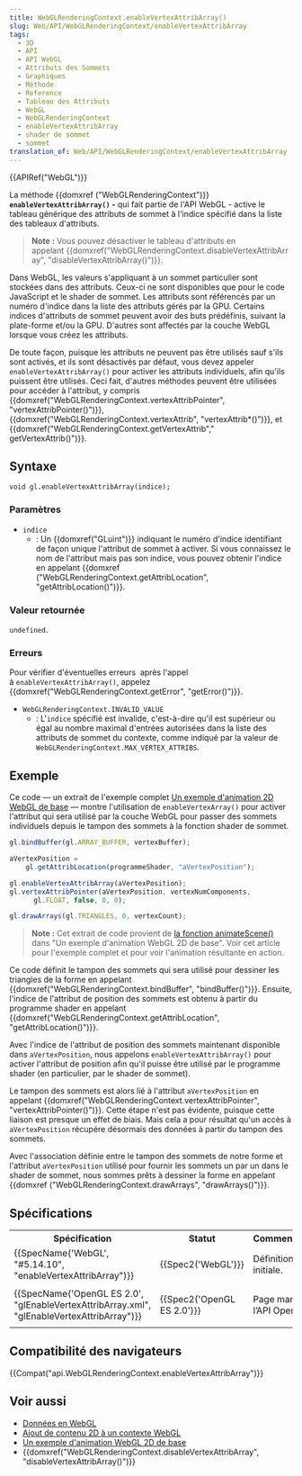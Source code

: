 ```yaml
---
title: WebGLRenderingContext.enableVertexAttribArray()
slug: Web/API/WebGLRenderingContext/enableVertexAttribArray
tags:
  - 3D
  - API
  - API WebGL
  - Attributs des Sommets
  - Graphiques
  - Méthode
  - Reference
  - Tableau des Attributs
  - WebGL
  - WebGLRenderingContext
  - enableVertexAttribArray
  - shader de sommet
  - sommet
translation_of: Web/API/WebGLRenderingContext/enableVertexAttribArray
---
```

{{APIRef("WebGL")}}

La méthode {{domxref ("WebGLRenderingContext")}} **`enableVertexAttribArray()` -** qui fait partie de l'API WebGL - active le tableau générique des attributs de sommet à l'indice spécifié dans la liste des tableaux d'attributs.

> **Note :** Vous pouvez désactiver le tableau d'attributs en appelant {{domxref("WebGLRenderingContext.disableVertexAttribArray", "disableVertexAttribArray()")}}.

Dans WebGL, les valeurs s'appliquant à un sommet particulier sont stockées dans des attributs. Ceux-ci ne sont disponibles que pour le code JavaScript et le shader de sommet. Les attributs sont référencés par un numéro d'indice dans la liste des attributs gérés par la GPU. Certains indices d'attributs de sommet peuvent avoir des buts prédéfinis, suivant la plate-forme et/ou la GPU. D'autres sont affectés par la couche WebGL lorsque vous créez les attributs.

De toute façon, puisque les attributs ne peuvent pas être utilisés sauf s'ils sont activés, et ils sont désactivés par défaut, vous devez appeler `enableVertexAttribArray()` pour activer les attributs individuels, afin qu'ils puissent être utilisés. Ceci fait, d'autres méthodes peuvent être utilisées pour accéder à l'attribut, y compris {{domxref("WebGLRenderingContext.vertexAttribPointer", "vertexAttribPointer()")}}, {{domxref("WebGLRenderingContext.vertexAttrib", "vertexAttrib*()")}}, et {{domxref("WebGLRenderingContext.getVertexAttrib"," getVertexAttrib()")}}.

## Syntaxe

    void gl.enableVertexAttribArray(indice);

### Paramètres

- `indice`
  - : Un {{domxref("GLuint")}} indiquant le numéro d'indice identifiant de façon unique l'attribut de sommet à activer. Si vous connaissez le nom de l'attribut mais pas son indice, vous pouvez obtenir l'indice en appelant {{domxref ("WebGLRenderingContext.getAttribLocation", "getAttribLocation()")}}.

### Valeur retournée

`undefined`.

### Erreurs

Pour vérifier d'éventuelles erreurs  après l'appel à `enableVertexAttribArray()`, appelez {{domxref("WebGLRenderingContext.getError", "getError()")}}.

- `WebGLRenderingContext.INVALID_VALUE`
  - : L'`indice` spécifié est invalide, c'est-à-dire qu'il est supérieur ou égal au nombre maximal d'entrées autorisées dans la liste des attributs de sommet du contexte, comme indiqué par la valeur de `WebGLRenderingContext.MAX_VERTEX_ATTRIBS`.

## Exemple

Ce code — un extrait de l'exemple complet [Un exemple d'animation 2D WebGL de base](/fr-FR/docs/Web/API/WebGL_API/Basic_2D_animation_example) — montre l'utilisation de `enableVertexArray()` pour activer l'attribut qui sera utilisé par la couche WebGL pour passer des sommets individuels depuis le tampon des sommets à la fonction shader de sommet.

```js
gl.bindBuffer(gl.ARRAY_BUFFER, vertexBuffer);

aVertexPosition =
    gl.getAttribLocation(programmeShader, "aVertexPosition");

gl.enableVertexAttribArray(aVertexPosition);
gl.vertexAttribPointer(aVertexPosition, vertexNumComponents,
      gl.FLOAT, false, 0, 0);

gl.drawArrays(gl.TRIANGLES, 0, vertexCount);
```

> **Note :** Cet extrait de code provient de [la fonction animateScene()](/fr-FR/docs/Web/API/WebGL_API/Basic_2D_animation_example#Drawing_and_animating_the_scene) dans "Un exemple d'animation WebGL 2D de base". Voir cet article pour l'exemple complet et pour voir l'animation résultante en action.

Ce code définit le tampon des sommets qui sera utilisé pour dessiner les triangles de la forme en appelant {{domxref("WebGLRenderingContext.bindBuffer", "bindBuffer()")}}. Ensuite, l'indice de l'attribut de position des sommets est obtenu à partir du programme shader en appelant {{domxref("WebGLRenderingContext.getAttribLocation", "getAttribLocation()")}}.

Avec l'indice de l'attribut de position des sommets maintenant disponible dans `aVertexPosition`, nous appelons `enableVertexAttribArray()` pour activer l'attribut de position afin qu'il puisse être utilisé par le programme shader (en particulier, par le shader de sommet).

Le tampon des sommets est alors lié à l'attribut `aVertexPosition` en appelant {{domxref("WebGLRenderingContext.vertexAttribPointer", "vertexAttribPointer()")}}. Cette étape n'est pas évidente, puisque cette liaison est presque un effet de biais. Mais cela a pour résultat qu'un accès à `aVertexPosition` récupére désormais des données à partir du tampon des sommets.

Avec l'association définie entre le tampon des sommets de notre forme et l'attribut `aVertexPosition` utilisé pour fournir les sommets un par un dans le shader de sommet, nous sommes prêts à dessiner la forme en appelant {{domxref ("WebGLRenderingContext.drawArrays", "drawArrays()")}}.

## Spécifications

<table class="standard-table">
  <tbody>
    <tr>
      <th scope="col">Spécification</th>
      <th scope="col">Statut</th>
      <th scope="col">Commentaire</th>
    </tr>
    <tr>
      <td>
        {{SpecName('WebGL', "#5.14.10", "enableVertexAttribArray")}}
      </td>
      <td>{{Spec2('WebGL')}}</td>
      <td>Définition initiale.</td>
    </tr>
    <tr>
      <td>
        {{SpecName('OpenGL ES 2.0', "glEnableVertexAttribArray.xml", "glEnableVertexAttribArray")}}
      </td>
      <td>{{Spec2('OpenGL ES 2.0')}}</td>
      <td><p>Page man de l’API OpenGL.</p></td>
    </tr>
  </tbody>
</table>

## Compatibilité des navigateurs

{{Compat("api.WebGLRenderingContext.enableVertexAttribArray")}}

## Voir aussi

- [Données en WebGL](/fr-FR/docs/Web/API/WebGL_API/Data)
- [Ajout de contenu 2D à un contexte WebGL](/fr-FR/docs/Web/API/WebGL_API/Tutorial/Adding_2D_content_to_a_WebGL_context)
- [Un exemple d'animation WebGL 2D de base](/fr-FR/docs/Web/API/WebGL_API/Basic_2D_animation_example)
- {{domxref("WebGLRenderingContext.disableVertexAttribArray", "disableVertexAttribArray()")}}
